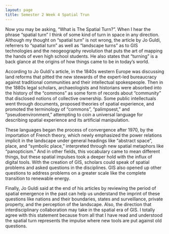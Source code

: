 ```yaml
---
layout: page
title: Semester 2 Week 4 Spatial Trun
---
```


Now you may be asking, “What is The Spatial Turn?”. When I hear the phrase “spatial turn” I think of some kind of turn in space in any direction. Although my thought on “spatial turn” is not wrong, the article by Jo Guldi, referrers to “spatial turn” as well as “landscape turns” as to GIS technologies and the neogeography revolution that puts the art of mapping the hands of even high school students. He also states that “turning” is a back glance at the origins of how things came to be in today’s world. 

According to Jo Guldi's article, in the 1840s western Europe was discussing land reforms that pitted the new stewards of the expert-led bureaucracy against traditional communities and their intellectual spokespeople. Then in the 1880s legal scholars, archaeologists and historians were absorbed into the history of the “commons” as some form of records about “community” that disclosed notions of collective ownership. Some public intellectuals went through documents, proposed theories of spatial experience, and promoted the terminology of “commons”, “palimpsest,” and “pseudoenvironment,” attempting to coin a universal language for describing spatial experience and its artificial manipulation.

These languages began the process of convergence after 1970, by the importation of French theory, which newly emphasized the power relations implicit in the landscape under general headings like “abstract space”, place, and “symbolic place,” interpreted through new spatial metaphors like “panopticism.” And in other fields, this vocabulary came to mean different things, but these spatial impulses took a deeper hold with the influx of digital tools. With the creation of GIS, scholars could speak of spatial problems and asked questions in the disciplines. GIS also opened up other questions to address problems on a greater scale like the complete transition to renewable energy. 

Finally, Jo Guldi said at the end of his articles by reviewing the period of spatial emergence in the past can help us understand the imprint of these questions like nations and their boundaries, states and surveillance, private property, and the perception of the landscape. Also, the direction that interdisciplinary collaboration may take in the spatial era of GIS. I totally agree with this statement because from all that I have read and understood the spatial turn represents the impulse where new tools are put against old questions.   